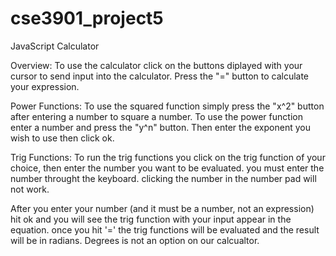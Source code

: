 cse3901_project5
================

JavaScript Calculator

Overview: To use the calculator click on the buttons diplayed with your cursor to send
input into the calculator. Press the "=" button to calculate your expression.

Power Functions:
To use the squared function simply press the "x^2" button after entering a number
to square a number. To use the power function enter a number and press the "y^n"
button. Then enter the exponent you wish to use then click ok.


Trig Functions:
To run the trig functions you click on the trig function of your choice, 
then enter the number you want to be evaluated. you must enter the number
throught the keyboard. clicking the number in the number pad will not work. 

After you enter your number (and it must be a number, not an expression) 
hit ok and you will see the trig function with your input appear in the equation. 
once you hit '=' the trig functions will be evaluated and the result 
will be in radians. Degrees is not an option on our calcualtor. 

